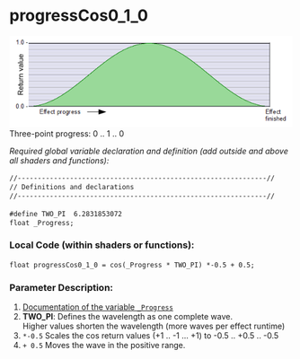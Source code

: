 # progressCos0_1_0  
![](images/progressCos0_1_0.png)  
Three-point progress: 0 .. 1 .. 0  
  
*Required global variable declaration and definition (add outside and above all shaders and functions):*
```` Code
//--------------------------------------------------------------//
// Definitions and declarations
//--------------------------------------------------------------//

#define TWO_PI  6.2831853072
float _Progress;
````  
  
### Local Code (within shaders or functions):  
```` Code
float progressCos0_1_0 = cos(_Progress * TWO_PI) *-0.5 + 0.5;
````
### Parameter Description:
1. [Documentation of the variable `_Progress`](_Progress.md)  
2. **TWO_PI**: Defines the wavelength as one complete wave.  
   Higher values shorten the wavelength (more waves per effect runtime)  
 3. `*-0.5` Scales the cos return values (+1 .. -1 ... +1) to -0.5 .. +0.5 .. -0.5
 4. `+ 0.5` Moves the wave in the positive range. 

